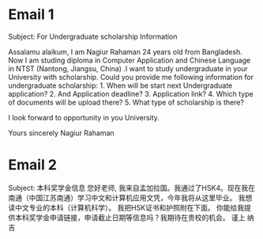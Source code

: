 # Email 1
Subject: For Undergraduate scholarship Information

Assalamu alaikum,
  I am Nagiur Rahaman 24 years old from Bangladesh. Now I am studing diploma in Computer Application and Chinese Language in NTST (Nantong, Jiangsu, China) .I want to study undergraduate in your University with scholarship.
  Could you provide me following information for undergraduate scholarship:
    1. When will be start next Undergraduate application?
    2. And Application deadline?
    3. Application link?
    4. Which type of documents will be upload there?
    5. What type of scholarship is there? 
    
  I look forward to opportunity in you University.


Yours sincerely
Nagiur Rahaman

# Email 2
Subject: 本科奖学金信息
您好老师,
  我来自孟加拉国。我通过了HSK4。现在我在南通（中国江苏南通）学习中文和计算机应用文凭，今年我将从这里毕业。
  我想读中文专业的本科（计算机科学）。
  我把HSK证书和护照附在下面。
  你能给我提供本科奖学金申请链接，申请截止日期等信息吗？我期待在贵校的机会。
  谨上
  纳吉
  
